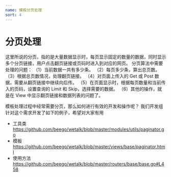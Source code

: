 ```yaml
---
name: 模板分页处理
sort: 4
---
```


# 分页处理
这里所说的分页，指的是大量数据显示时，每页显示固定的数量的数据，同时显示多个分页链接，用户点击翻页链接或页码时进入到对应的网页。
分页算法中需要处理的问题：
（1）当前数据一共有多少条。
（2）每页多少条，算出总页数。
（3）根据总页数情况，处理翻页链接。
（4）对页面上传入的 Get 或 Post 数据，需要从翻页链接中继续向后传。
（5）在页面显示时，根据每页数量和当前传入的页码，设置查询的 Limit 和 Skip，选择需要的数据。
（6）其他的操作，就是在 View 中显示翻页链接和数据列表的问题了。


模板处理过程中经常需要分页，那么如何进行有效的开发和操作呢？
我们开发组针对这个需求开发了如下的例子，希望对大家有用

- 工具类
https://github.com/beego/wetalk/blob/master/modules/utils/paginator.go
- 模板
https://github.com/beego/wetalk/blob/master/views/base/paginator.html
- 使用方法
https://github.com/beego/wetalk/blob/master/routers/base/base.go#L458
